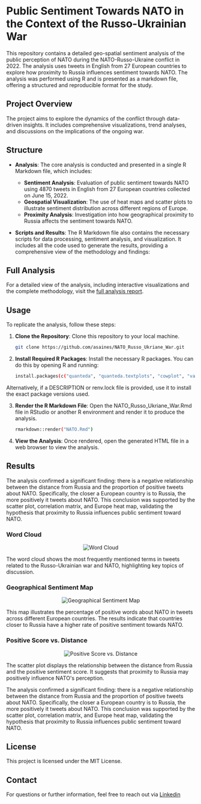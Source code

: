 # Public Sentiment Towards NATO in the Context of the Russo-Ukrainian War

This repository contains a detailed geo-spatial sentiment analysis of the public perception of NATO during the NATO-Russo-Ukraine conflict in 2022. The analysis uses tweets in English from 27 European countries to explore how proximity to Russia influences sentiment towards NATO. The analysis was performed using R and is presented as a markdown file, offering a structured and reproducible format for the study.


## Project Overview

The project aims to explore the dynamics of the conflict through data-driven insights. It includes comprehensive visualizations, trend analyses, and discussions on the implications of the ongoing war.

## Structure

- **Analysis**: The core analysis is conducted and presented in a single R Markdown file, which includes: 

  - **Sentiment Analysis**: Evaluation of public sentiment towards NATO using 4870 tweets in English from 27 European countries collected on June 15, 2022.
  - **Geospatial Visualization**: The use of heat maps and scatter plots to illustrate sentiment distribution across different regions of Europe.
  - **Proximity Analysis**: Investigation into how geographical proximity to Russia affects the sentiment towards NATO.

- **Scripts and Results**: The R Markdown file also contains the necessary scripts for data processing, sentiment analysis, and visualization. It includes all the code used to generate the results, providing a comprehensive view of the methodology and findings:

## Full Analysis

For a detailed view of the analysis, including interactive visualizations and the complete methodology, visit the [full analysis report](https://asaines.github.io/NATO_Russo_Ukriane_War/).

## Usage

To replicate the analysis, follow these steps:

1. **Clone the Repository**: Clone this repository to your local machine.
   
   ```bash
   git clone https://github.com/asaines/NATO_Russo_Ukriane_War.git

2. **Install Required R Packages**: Install the necessary R packages. You can do this by opening R and running:

    ```bash
    install.packages(c("quanteda", "quanteda.textplots", "cowplot", "vader", "readxl", "tidyverse", "REdaS"))


Alternatively, if a DESCRIPTION or renv.lock file is provided, use it to install the exact package versions used.

3. **Render the R Markdown File**: Open the NATO_Russo_Ukriane_War.Rmd file in RStudio or another R environment and render it to produce the analysis.

    ```bash
    rmarkdown::render("NATO.Rmd")

4. **View the Analysis**: Once rendered, open the generated HTML file in a web browser to view the analysis.


## Results
The analysis confirmed a significant finding: there is a negative relationship between the distance from Russia and the proportion of positive tweets about NATO. Specifically, the closer a European country is to Russia, the more positively it tweets about NATO. This conclusion was supported by the scatter plot, correlation matrix, and Europe heat map, validating the hypothesis that proximity to Russia influences public sentiment toward NATO.

### Word Cloud

<div align="center">
    <img src="https://github.com/user-attachments/assets/9c56b6b3-4c87-4d08-bc0e-d668957860b3" alt="Word Cloud">
</div>

The word cloud shows the most frequently mentioned terms in tweets related to the Russo-Ukrainian war and NATO, highlighting key topics of discussion.

### Geographical Sentiment Map

<div align="center">
    <img src="https://github.com/user-attachments/assets/37cbffbc-2d71-4cb6-9d3a-6e8222ed35c1" alt="Geographical Sentiment Map">
</div>

This map illustrates the percentage of positive words about NATO in tweets across different European countries. The results indicate that countries closer to Russia have a higher rate of positive sentiment towards NATO.

### Positive Score vs. Distance

<div align="center">
    <img src="https://github.com/user-attachments/assets/ed5e6ff7-9eb3-4bb7-aa56-1f28f8dd05c5" alt="Positive Score vs. Distance">
</div>

The scatter plot displays the relationship between the distance from Russia and the positive sentiment score. It suggests that proximity to Russia may positively influence NATO's perception.


The analysis confirmed a significant finding: there is a negative relationship between the distance from Russia and the proportion of positive tweets about NATO. Specifically, the closer a European country is to Russia, the more positively it tweets about NATO. This conclusion was supported by the scatter plot, correlation matrix, and Europe heat map, validating the hypothesis that proximity to Russia influences public sentiment toward NATO.

## License

This project is licensed under the MIT License.


## Contact

For questions or further information, feel free to reach out via [Linkedin](https://www.linkedin.com/in/asaines/)
